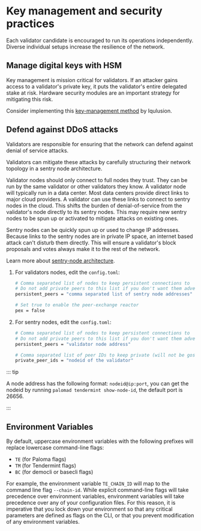 # Key management and security practices

Each validator candidate is encouraged to run its operations 
independently. Diverse individual setups increase the resilience 
of the network.

## Manage digital keys with HSM

Key management is mission critical for validators. 
If an attacker gains access to a validator's private key, 
it puts the validator's entire delegated stake at risk. 
Hardware security modules are an important strategy for mitigating 
this risk.

Consider implementing this [key-management method](https://github.com/iqlusioninc/tmkms) 
by Iqulusion.

## Defend against DDoS attacks

Validators are responsible for ensuring that the network can defend 
against denial of service attacks.

Validators can mitigate these attacks by carefully structuring their 
network topology in a sentry node architecture.

Validator nodes should only connect to full nodes they trust. They can be 
run by the same validator or other validators they know. A validator node 
will typically run in a data center. Most data centers provide direct links 
to major cloud providers. A validator can use these links to connect to 
sentry nodes in the cloud. This shifts the burden of denial-of-service from
the validator's node directly to its sentry nodes. This may require new 
sentry nodes to be spun up or activated to mitigate attacks on existing ones.

Sentry nodes can be quickly spun up or used to change IP addresses. Because 
links to the sentry nodes are in private IP space, an internet based attack 
can't disturb them directly. This will ensure a validator's block proposals 
and votes always make it to the rest of the network.

Learn more about 
[sentry-node architecture](https://forum.cosmos.network/t/sentry-node-architecture-overview/454).

1. For validators nodes, edit the `config.toml`:

   ```bash
   # Comma separated list of nodes to keep persistent connections to
   # Do not add private peers to this list if you don't want them advertised
   persistent_peers = "comma separated list of sentry node addresses"

   # Set true to enable the peer-exchange reactor
   pex = false
   ```

2. For sentry nodes, edit the `config.toml`:

   ```bash
   # Comma separated list of nodes to keep persistent connections to
   # Do not add private peers to this list if you don't want them advertised
   persistent_peers = "validator node address"

   # Comma separated list of peer IDs to keep private (will not be gossiped to other peers)
   private_peer_ids = "nodeid of the validator"
   ```

::: tip

A node address has the following format: `nodeid@ip:port`, you 
can get the nodeid by running `palomad tendermint show-node-id`, 
the default port is 26656.

:::

## Environment Variables

By default, uppercase environment variables with the following prefixes 
will replace lowercase command-line flags:

- `TE` \(for Paloma flags\)
- `TM` \(for Tendermint flags\)
- `BC` \(for democli or basecli flags\)

For example, the environment variable `TE_CHAIN_ID` will map 
to the command line flag `--chain-id`. While explicit command-line 
flags will take precedence over environment variables, environment 
variables will take precedence over any of your configuration files. 
For this reason, it is imperative that you lock down your environment 
so that any critical parameters are defined as flags on the CLI, or that 
you prevent modification of any environment variables.
